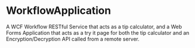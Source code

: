 # WorkflowApplication
A WCF Workflow RESTful Service that acts as a tip calculator, and a Web Forms Application that acts as a try it page for both the tip calculator and an Encryption/Decryption API called from a remote server. 
